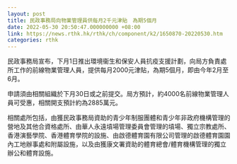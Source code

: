```yaml
---
layout: post
title: 民政事務局向物業管理員供每月2千元津貼　為期5個月
date: 2022-05-30 20:50:47.000000000 +08:00
link: https://news.rthk.hk/rthk/ch/component/k2/1650870-20220530.htm
categories: rthk
---
```


民政事務局宣布，下月1日推出環境衞生和保安人員抗疫支援計劃，向局方負責處所工作的前線物業管理人員，提供每月2000元津貼，為期5個月，即由今年2月至6月。

申請須由相關組織於下月30日或之前提交。局方預計，約4000名前線物業管理人員可受惠，相關開支預計約為2885萬元。

相關處所包括，由獲民政事務局資助的青少年制服團體和青少年非政府機構管理的營地及其他合資格處所、由華人永遠墳場管理委員會管理的墳場、獨立宗教處所、香港演藝學院、香港體育學院的設施、由啟德體育園有限公司管理的啟德體育園園內工地辦事處和附屬設施，以及由獲康文署資助的體育總會/體育機構管理的獨立辦公和體育設施。
